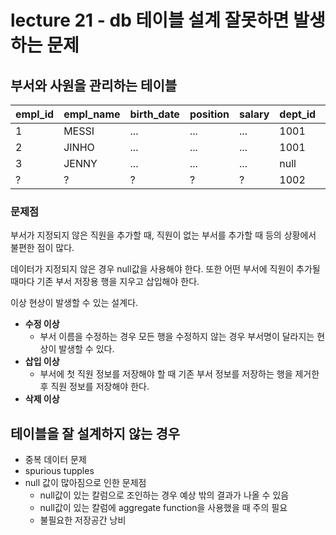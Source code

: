 # lecture 21 - db 테이블 설계 잘못하면 발생하는 문제

## 부서와 사원을 관리하는 테이블

| empl_id | empl_name | birth_date | position | salary | dept_id | dept_name | dept_leader_id |
| ------- | --------- | ---------- | -------- | ------ | ------- | --------- | -------------- |
| 1       | MESSI     | ...        | ...      | ...    | 1001    | DEV       | 1              |
| 2       | JINHO     | ...        | ...      | ...    | 1001    | DEV       | 1              |
| 3       | JENNY     | ...        | ...      | ...    | null    | null      | null           |
| ?       | ?         | ?          | ?        | ?      | 1002    | QA        | null           |

### 문제점

부서가 지정되지 않은 직원을 추가할 때, 직원이 없는 부서를 추가할 때 등의 상황에서 불편한 점이 많다.

데이터가 지정되지 않은 경우 null값을 사용해야 한다.
또한 어떤 부서에 직원이 추가될 때마다 기존 부서 저장용 행을 지우고 삽입해야 한다.

이상 현상이 발생할 수 있는 설계다.

- **수정 이상**
  - 부서 이름을 수정하는 경우 모든 행을 수정하지 않는 경우 부서명이 달라지는 현상이 발생할 수 있다.
- **삽입 이상**
  - 부서에 첫 직원 정보를 저장해야 할 때 기존 부서 정보를 저장하는 행을 제거한 후 직원 정보를 저장해야 한다.
- **삭제 이상**

## 테이블을 잘 설계하지 않는 경우

- 중복 데이터 문제
- spurious tupples
- null 값이 많아짐으로 인한 문제점
  - null값이 있는 칼럼으로 조인하는 경우 예상 밖의 결과가 나올 수 있음
  - null값이 있는 칼럼에 aggregate function을 사용했을 때 주의 필요
  - 불필요한 저장공간 낭비

